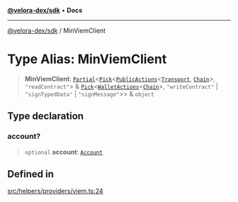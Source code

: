 [**@velora-dex/sdk**](../README.md) • **Docs**

***

[@velora-dex/sdk](../globals.md) / MinViemClient

# Type Alias: MinViemClient

> **MinViemClient**: [`Partial`](../-internal-/type-aliases/Partial.md)\<[`Pick`](../-internal-/type-aliases/Pick.md)\<[`PublicActions`](../-internal-/type-aliases/PublicActions.md)\<[`Transport`](../-internal-/type-aliases/Transport.md), [`Chain`](../-internal-/type-aliases/Chain.md)\>, `"readContract"`\> & [`Pick`](../-internal-/type-aliases/Pick.md)\<[`WalletActions`](../-internal-/type-aliases/WalletActions.md)\<[`Chain`](../-internal-/type-aliases/Chain.md)\>, `"writeContract"` \| `"signTypedData"` \| `"signMessage"`\>\> & `object`

## Type declaration

### account?

> `optional` **account**: [`Account`](../-internal-/type-aliases/Account.md)

## Defined in

[src/helpers/providers/viem.ts:24](https://github.com/VeloraDEX/sdk/blob/feat/extend_delta_orders_filtering/src/helpers/providers/viem.ts#L24)
